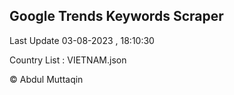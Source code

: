 

## Google Trends Keywords Scraper 
 
Last Update 03-08-2023 , 18:10:30

Country List :
VIETNAM.json



© Abdul Muttaqin 
